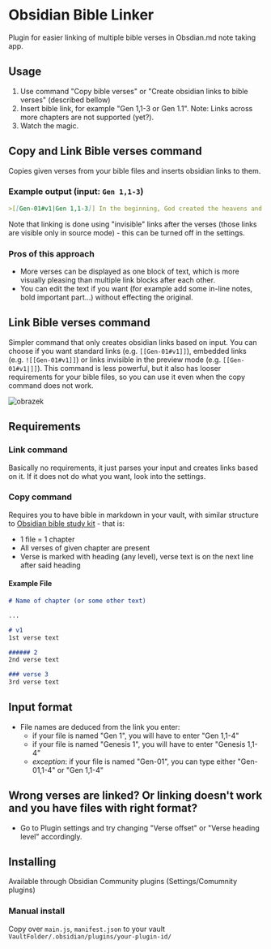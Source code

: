 # Obsidian Bible Linker
Plugin for easier linking of multiple bible verses in Obsdian.md note taking app.

## Usage
1. Use command "Copy bible verses" or "Create obsidian links to bible verses" (described bellow)
2. Insert bible link, for example "Gen 1,1-3 or Gen 1.1". Note: Links across more chapters are not supported (yet?).
3. Watch the magic.

## Copy and Link Bible verses command
Copies given verses from your bible files and inserts obsidian links to them. 

### Example output (input: `Gen 1,1-3`)
```md
>[[Gen-01#v1|Gen 1,1-3]] In the beginning, God created the heavens and the earth. The earth was formless and empty. Darkness was on the surface of the deep and God's Spirit was hovering over the surface of the waters. God said, "Let there be light," and there was light. [[Gen-01#v1|]][[Gen-01#v2|]][[Gen-01#v3|]]
```
Note that linking is done using "invisible" links after the verses (those links are visible only in source mode) - this can be turned off in the settings.

### Pros of this approach
- More verses can be displayed as one block of text, which is more visually pleasing than multiple link blocks after each other. 
- You can edit the text if you want (for example add some in-line notes, bold important part...) without effecting the original.


## Link Bible verses command
Simpler command that only creates obsidian links based on input. You can choose if you want standard links (e.g. `[[Gen-01#v1]]`), embedded links (e.g. `![[Gen-01#v1]]`) or links invisible in the preview mode (e.g. `[[Gen-01#v1|]]`). This command is less powerful, but it also has looser requirements for your bible files, so you can use it even when the copy command does not work.  

![obrazek](https://user-images.githubusercontent.com/94016085/160867853-5bff3b17-d8a7-4ec9-8672-eb1fa3acc88c.png)


## Requirements 
### Link command
Basically no requirements, it just parses your input and creates links based on it. If it does not do what you want, look into the settings.

### Copy command 
Requires you to have bible in markdown in your vault, with similar structure to [Obsidian bible study kit](https://forum.obsidian.md/t/bible-study-in-obsidian-kit-including-the-bible-in-markdown/12503) - that is:
- 1 file = 1 chapter
- All verses of given chapter are present
- Verse is marked with heading (any level), verse text is on the next line after said heading

#### Example File
```md
# Name of chapter (or some other text)

... 

# v1
1st verse text

###### 2
2nd verse text

### verse 3
3rd verse text
```

## Input format
- File names are deduced from the link you enter:
  - if your file is named "Gen 1", you will have to enter "Gen 1,1-4"   
  - if your file is named "Genesis 1", you will have to enter "Genesis 1,1-4"
  - *exception*: if your file is named "Gen-01", you can type either "Gen-01,1-4" or "Gen 1,1-4" 

## Wrong verses are linked? Or linking doesn't work and you have files with right format?
- Go to Plugin settings and try changing "Verse offset" or "Verse heading level" accordingly.

## Installing 
Available through Obsidian Community plugins (Settings/Comumnity plugins) 

### Manual install
Copy over `main.js`, `manifest.json` to your vault `VaultFolder/.obsidian/plugins/your-plugin-id/`
